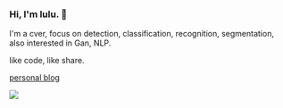 ### Hi, I'm lulu. 👋

I'm a cver, focus on detection, classification, recognition, segmentation, also interested in Gan, NLP.

like code, like share.

[personal blog](http:note4lin.top)

![](https://github-readme-stats.vercel.app/api?username=yl305237731&show_icons=true&count_private=true&hide=prs&theme=default_repocard)

<!--
**yl305237731/yl305237731** is a ✨ _special_ ✨ repository because its `README.md` (this file) appears on your GitHub profile.

Here are some ideas to get you started:

- 🔭 I’m currently working on ...
- 🌱 I’m currently learning ...
- 👯 I’m looking to collaborate on ...
- 🤔 I’m looking for help with ...
- 💬 Ask me about ...
- 📫 How to reach me: ...
- 😄 Pronouns: ...
- ⚡ Fun fact: ...
-->

